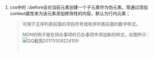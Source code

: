 1. css中的 ::before会对当前元素创建一个子元素作为伪元素。常通过添加context属性来为该元素添加修饰性的内容，默认为行内元素；

   > 可用于无序列表前面的项目符号或有序列表前面的数字样式。
   >
   > MDN的例子是在待办事项的已办事项中添加新的样式，如图所示：![QQ截图20170308224109](F:\天书修炼法则\CSS\笔记图片\QQ截图20170308224109.png)
   >
   > ​

   ​

   ​